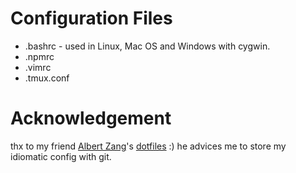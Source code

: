 # Configuration Files

- .bashrc - used in Linux, Mac OS and Windows with cygwin.
- .npmrc
- .vimrc
- .tmux.conf

# Acknowledgement

thx to my friend [Albert Zang]'s [dotfiles] :) he advices me to store my idiomatic config with git.

[Albert Zang]:https://github.com/albertzang
[dotfiles]:https://github.com/albertzang/dotfiles
